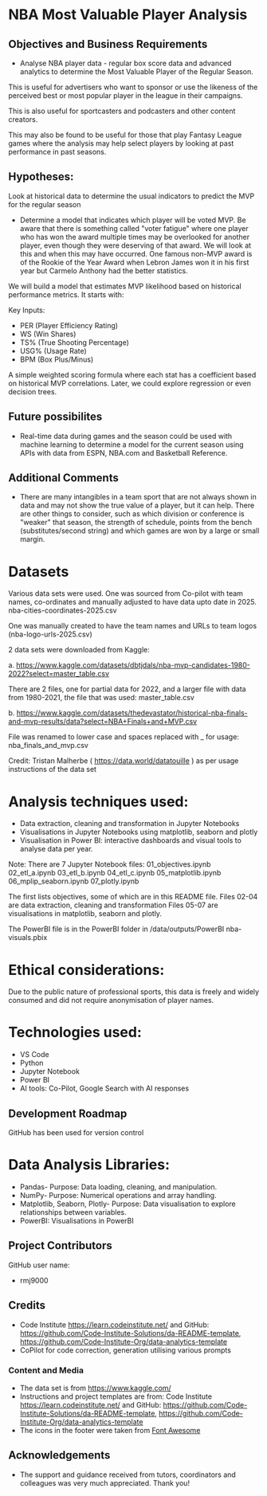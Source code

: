 # NBA Most Valuable Player Analysis

## Objectives and Business Requirements

* Analyse NBA player data - regular box score data and advanced analytics to determine the Most Valuable Player of the Regular Season.

This is useful for advertisers who want to sponsor or use the likeness of the perceived best or most popular player in the league in their campaigns.

This is also useful for sportcasters and podcasters and other content creators.

This may also be found to be useful for those that play Fantasy League games where the analysis may help select players by looking at past performance in past seasons.

## Hypotheses:

Look at historical data to determine the usual indicators to predict the MVP for the regular season

* Determine a model that indicates which player will be voted MVP. Be aware that there is something called "voter fatigue" where one player who has won the award multiple times may be overlooked for another player, even though they were deserving of that award. We will look at this and when this may have occurred. One famous non-MVP award is of the Rookie of the Year Award when Lebron James won it in his first year but Carmelo Anthony had the better statistics.

We will build a model that estimates MVP likelihood based on historical performance metrics. It starts with:

Key Inputs:

* PER (Player Efficiency Rating)
* WS (Win Shares)
* TS% (True Shooting Percentage)
* USG% (Usage Rate)
* BPM (Box Plus/Minus)

A simple weighted scoring formula where each stat has a coefficient based on historical MVP correlations. Later, we could explore regression or even decision trees.


## Future possibilites

* Real-time data during games and the season could be used with machine learning to determine a model for the current season using APIs with data from ESPN, NBA.com and Basketball Reference.

## Additional Comments

* There are many intangibles in a team sport that are not always shown in data and may not show the true value of a player, but it can help. There are other things to consider, such as which division or conference is "weaker" that season, the strength of schedule, points from the bench (substitutes/second string) and which games are won by a large or small margin.

# Datasets

Various data sets were used.
One was sourced from Co-pilot with team names, co-ordinates and manually adjusted to have data upto date in 2025.
nba-cities-coordinates-2025.csv

One was manually created to have the team names and URLs to team logos (nba-logo-urls-2025.csv)

2 data sets were downloaded from Kaggle:

a.
https://www.kaggle.com/datasets/dbtjdals/nba-mvp-candidates-1980-2022?select=master_table.csv

There are 2 files, one for partial data for 2022, and a larger file with data from 1980-2021, the file that was used: master_table.csv

b.
https://www.kaggle.com/datasets/thedevastator/historical-nba-finals-and-mvp-results/data?select=NBA+Finals+and+MVP.csv

File was renamed to lower case and spaces replaced with _ for usage:
nba_finals_and_mvp.csv

Credit: Tristan Malherbe ( https://data.world/datatouille ) as per usage instructions of the data set

# Analysis techniques used:

* Data extraction, cleaning and transformation in Jupyter Notebooks
* Visualisations in Jupyter Notebooks using matplotlib, seaborn and plotly
* Visualisation in Power BI: interactive dashboards and visual tools to analyse data per year.

Note: There are 7 Jupyter Notebook files:
01_objectives.ipynb
02_etl_a.ipynb
03_etl_b.ipynb
04_etl_c.ipynb
05_matplotlib.ipynb
06_mplip_seaborn.ipynb
07_plotly.ipynb

The first lists objectives, some of which are in this README file.
Files 02-04 are data extraction, cleaning and transformation
Files 05-07 are visualisations in matplotlib, seaborn and plotly.

The PowerBI file is in the PowerBI folder in /data/outputs/PowerBI
nba-visuals.pbix

# Ethical considerations:

Due to the public nature of professional sports, this data is freely and widely consumed and did not require anonymisation of player names. 

# Technologies used:
* VS Code
* Python
* Jupyter Notebook
* Power BI
* AI tools: Co-Pilot, Google Search with AI responses

## Development Roadmap
GitHub has been used for version control

# Data Analysis Libraries:
* Pandas- Purpose: Data loading, cleaning, and manipulation.
* NumPy- Purpose: Numerical operations and array handling.
* Matplotlib, Seaborn, Plotly- Purpose: Data visualisation to explore relationships between variables.
* PowerBI: Visualisations in PowerBI

## Project Contributors
GitHub user name:
* rmj9000

## Credits 
* Code Institute https://learn.codeinstitute.net/ and GitHub: https://github.com/Code-Institute-Solutions/da-README-template, https://github.com/Code-Institute-Org/data-analytics-template
* CoPilot for code correction, generation utilising various prompts

### Content and Media
* The data set is from https://www.kaggle.com/
* Instructions and project templates are from: 
Code Institute https://learn.codeinstitute.net/ 
and GitHub: 
https://github.com/Code-Institute-Solutions/da-README-template, 
https://github.com/Code-Institute-Org/data-analytics-template
* The icons in the footer were taken from [Font Awesome](https://fontawesome.com/)

## Acknowledgements
* The support and guidance received from tutors, coordinators and colleagues was very much appreciated. Thank you!
